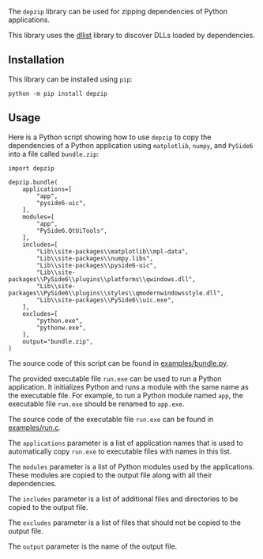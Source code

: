 The `depzip` library can be used for zipping dependencies of Python applications.

This library uses the [dllist](https://github.com/wardbrian/dllist) library to discover DLLs loaded by dependencies.

## Installation

This library can be installed using `pip`:
```
python -m pip install depzip
```

## Usage

Here is a Python script showing how to use `depzip` to copy the dependencies of a Python application using `matplotlib`, `numpy`, and `PySide6` into a file called `bundle.zip`:
```
import depzip

depzip.bundle(
    applications=[
        "app",
        "pyside6-uic",
    ],
    modules=[
        "app",
        "PySide6.QtUiTools",
    ],
    includes=[
        "Lib\\site-packages\\matplotlib\\mpl-data",
        "Lib\\site-packages\\numpy.libs",
        "Lib\\site-packages\\pyside6-uic",
        "Lib\\site-packages\\PySide6\\plugins\\platforms\\qwindows.dll",
        "Lib\\site-packages\\PySide6\\plugins\\styles\\qmodernwindowsstyle.dll",
        "Lib\\site-packages\\PySide6\\uic.exe",
    ],
    excludes=[
        "python.exe",
        "pythonw.exe",
    ],
    output="bundle.zip",
)
```

The source code of this script can be found in [examples/bundle.py](https://github.com/pavel-demin/depzip/tree/main/examples/bundle.py).

The provided executable file `run.exe` can be used to run a Python application. It initializes Python and runs a module with the same name as the executable file. For example, to run a Python module named `app`, the executable file `run.exe` should be renamed to `app.exe`.

The source code of the executable file `run.exe` can be found in [examples/run.c](https://github.com/pavel-demin/depzip/tree/main/examples/run.c).

The `applications` parameter is a list of application names that is used to automatically copy `run.exe` to executable files with names in this list.

The `modules` parameter is a list of Python modules used by the applications. These modules are copied to the output file along with all their dependencies.

The `includes` parameter is a list of additional files and directories to be copied to the output file.

The `excludes` parameter is a list of files that should not be copied to the output file.

The `output` parameter is the name of the output file.
